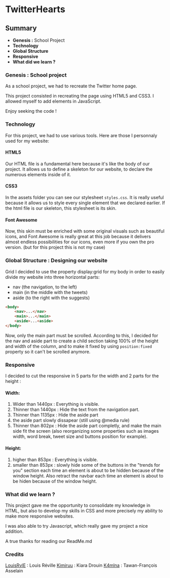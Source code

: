 # TwitterHearts

## Summary

- **Genesis :** School Project
- **Technology**
- **Global Structure**
- **Responsive**
- **What did we learn ?**

### Genesis : School project

As a school project, we had to recreate the Twitter home page.

This project consisted in recreating the page using HTML5 and CSS3. I allowed myself to add elements in JavaScript.

Enjoy seeking the code !

### Technology

For this project, we had to use various tools. Here are those I personnaly used for my website:
#### HTML5

Our HTML file is a fundamental here because it's like the body of our project. It allows us to define a skeleton for our website, to declare the numerous elements inside of it.  

#### CSS3

In the assets folder you can see our stylesheet `styles.css`. It is really useful because it allows us to style every single element that we declared earlier. If the html file is our skeleton, this stylesheet is its skin.

#### Font Awesome

Now, this skin must be enriched with some original visuals such as beautiful icons, and Font Awesome is really great at this job because it delivers almost endless possibilities for our icons, even more if you own the pro version. (but for this project this is not my case)   


### Global Structure : Designing our website

Grid
I decided to use the property display:grid for my body in order to easily divide my website into three horizontal parts:
- nav (the navigation, to the left)
- main (in the middle with the tweets)
- aside (to the right with the suggests)

```html
<body>
    <nav>...</nav>
    <main>...</main>
    <aside>...<aside>
</body>
```

Now, only the main part must be scrolled. According to this, I decided for the nav and aside part to create a child section taking 100% of the height and width of the column, and to make it fixed by using `position:fixed` property so it can't be scrolled anymore. 

### Responsive

I decided to cut the responsive in 5 parts for the width and 2 parts for the height :

#### Width:
1. Wider than 1440px : Everything is visible.
2. Thinner than 1440px : Hide the text from the navigation part.
3. Thinner than 1135px : Hide the aside part
4. the aside part slowly dissapear (still using @media rule)
5. Thinner than 802px : Hide the aside part completly, and make the main side fit the screen (also reorganizing some properties such as images width, word break, tweet size and buttons position for example).

#### Height:
1. higher than 853px : Everything is visible.
2. smaller than 853px : slowly hide some of the buttons in the "trends for you" section each time an element is about to be hidden because of the window height. Also retract the navbar each time an element is about to be hiden because of the window height.


### What did we learn ?

This project gave me the opportunity to consolidate my knowledge in HTML, but also to develop my skills in CSS and more precisely my ability to make more responsive websites.

I was also able to try Javascript, which really gave my project a nice addition.

A true thanks for reading our ReadMe.md

### Credits

[LouisRvlE](https://github.com/LouisRvlE) : Louis Réville
[Kimiruu](https://github.com/Kimiruu) : Kiara Drouin
[K4mlna](https://github.com/K4mlna) : Tawan-François Asselain